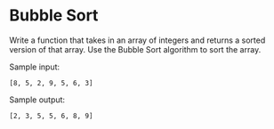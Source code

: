# Bubble Sort

Write a function that takes in an array of integers and returns a sorted version of that array. Use the Bubble Sort algorithm to sort the array.

Sample input:
```
[8, 5, 2, 9, 5, 6, 3]
```

Sample output:
```
[2, 3, 5, 5, 6, 8, 9]
```
